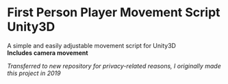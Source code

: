 # First Person Player Movement Script Unity3D
A simple and easily adjustable movement script for Unity3D</br>
**Includes camera movement**
</br>

*Transferred to new repository for privacy-related reasons, I originally made this project in 2019*
